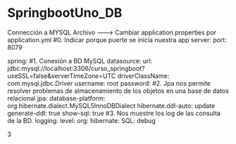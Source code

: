 # SpringbootUno_DB

Connección a MYSQL
Archivo ---> Cambiar application.properties por application.yml
#0. Indicar porque puerte se inicia nuestra app
server:
  port: 8079

spring:
#1. Conexión a BD MySQL
  datasource:
    url: jdbc:mysql://localhost:3306/curso_springboot?useSSL=false&serverTimeZone=UTC
    driverClassName: com.mysql.jdbc.Driver
    username: root
    password:
#2. Jpa nos permite resolver problemas de almacenamiento de los objetos en una base de datos relacional
  jpa:
    database-platform: org.hibernate.dialect.MySQL5InnoDBDialect
    hibernate.ddl-auto: update
    generate-ddl: true
    show-sql: true
#3. Nos muestre los log de las consulta de la BD.
logging:
  level:
    org:
      hibernate:
        SQL: debug

3
